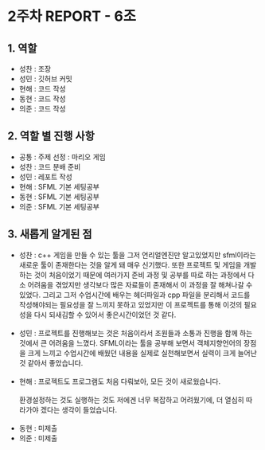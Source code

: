 # 2주차 REPORT - 6조

## 1. 역할

- 성찬 : 조장
- 성민 : 깃허브 커밋
- 현해 : 코드 작성
- 동현 : 코드 작성
- 의준 : 코드 작성


## 2. 역할 별 진행 사항
- 공통 : 주제 선정 : 마리오 게임 
- 성찬 : 코드 분배 준비 
- 성민 : 레포트 작성
- 현해 : SFML 기본 세팅공부
- 동현 : SFML 기본 세팅공부
- 의준 : SFML 기본 세팅공부

## 3. 새롭게 알게된 점

- 성찬 : c++ 게임을 만들 수 있는 툴을 그저 언리얼엔진만 알고있었지만 sfml이라는 새로운 툴이 존재한다는 것을 알게 돼 매우 신기했다. 또한 프로젝트 및 게임을 개발하는 것이 처음이었기 때문에 여러가지 준비 과정 및 공부를 따로 하는 과정에서 다소 어려움을 겪었지만 생각보다 많은 자료들이 존재해서 이 과정을 잘 해쳐나갈 수 있었다. 그리고 그저 수업시간에 배우는 헤더파일과 cpp 파일을 분리해서 코드를 작성해야되는 필요성을 잘 느끼지 못하고 있었지만 이 프로젝트를 통해 이것의 필요성을 다시 되새김할 수 있어서 좋은시간이었던 것 같다. <br><br>
- 성민 : 프로젝트를 진행해보는 것은 처음이라서 조원들과 소통과 진행을 함께 하는것에서 큰 어려움을 느꼈다. SFML이라는 툴을 공부해 보면서 객체지향언어의 장점을 크게 느끼고 수업시간에 배웠던 내용을 실제로 실천해보면서 실력이 크게 늘어난 것 같아서 좋았습니다. <br><br>
- 현해 : 프로젝트도 프로그램도 처음 다뤄보아, 모든 것이 새로웠습니다.  <br><br>
환경설정하는 것도 실행하는 것도 저에겐 너무 복잡하고 어려웠기에, 더 열심히 따라가야 겠다는 생각이 들었습니다.  <br><br>
- 동현 : 미제출 
- 의준 : 미제출 